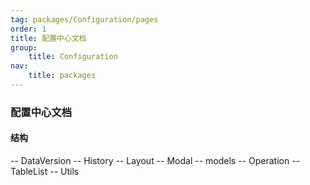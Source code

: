 ```yaml
---
tag: packages/Configuration/pages
order: 1
title: 配置中心文档
group:
    title: Configuration
nav:
    title: packages
---
```


### 配置中心文档

####  结构

-- DataVersion 
-- History
-- Layout 
-- Modal 
-- models
-- Operation
-- TableList
-- Utils

